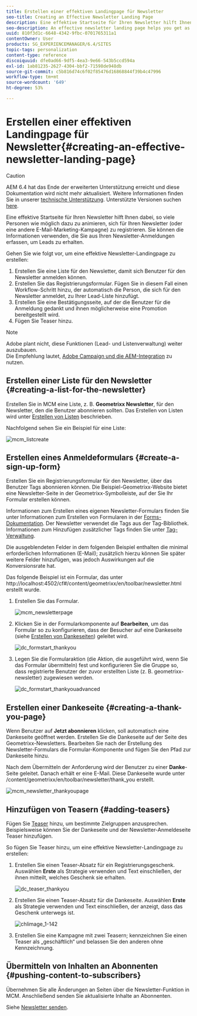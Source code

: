```yaml
---
title: Erstellen einer effektiven Landingpage für Newsletter
seo-title: Creating an Effective Newsletter Landing Page
description: Eine effektive Startseite für Ihren Newsletter hilft Ihnen dabei, so viele Personen wie möglich dazu zu animieren, sich für Ihren Newsletter (oder eine andere E-Mail-Marketing-Kampagne) zu registrieren. Sie können die Informationen verwenden, die Sie aus Ihren Newsletter-Anmeldungen erfassen, um Leads zu erhalten.
seo-description: An effective newsletter landing page helps you get as many people as possible to sign up for your newsletter (or other email marketing campaign). You can use the information you gather from your newsletter sign ups to get leads.
uuid: 810f3d1c-6648-4342-9fbc-0701765311a1
contentOwner: User
products: SG_EXPERIENCEMANAGER/6.4/SITES
topic-tags: personalization
content-type: reference
discoiquuid: dfe0ad66-9df5-4ea3-9e66-543b5ccd594a
exl-id: 1ab81235-2627-4304-bbf2-71598de948db
source-git-commit: c5b816d74c6f02f85476d16868844f39b4c47996
workflow-type: tm+mt
source-wordcount: '649'
ht-degree: 53%

---
```


# Erstellen einer effektiven Landingpage für Newsletter{#creating-an-effective-newsletter-landing-page}

>[!CAUTION]
>
>AEM 6.4 hat das Ende der erweiterten Unterstützung erreicht und diese Dokumentation wird nicht mehr aktualisiert. Weitere Informationen finden Sie in unserer [technische Unterstützung](https://helpx.adobe.com/de/support/programs/eol-matrix.html). Unterstützte Versionen suchen [here](https://experienceleague.adobe.com/docs/?lang=de).

Eine effektive Startseite für Ihren Newsletter hilft Ihnen dabei, so viele Personen wie möglich dazu zu animieren, sich für Ihren Newsletter (oder eine andere E-Mail-Marketing-Kampagne) zu registrieren. Sie können die Informationen verwenden, die Sie aus Ihren Newsletter-Anmeldungen erfassen, um Leads zu erhalten.

Gehen Sie wie folgt vor, um eine effektive Newsletter-Landingpage zu erstellen:

1. Erstellen Sie eine Liste für den Newsletter, damit sich Benutzer für den Newsletter anmelden können.
1. Erstellen Sie das Registrierungsformular. Fügen Sie in diesem Fall einen Workflow-Schritt hinzu, der automatisch die Person, die sich für den Newsletter anmeldet, zu Ihrer Lead-Liste hinzufügt.
1. Erstellen Sie eine Bestätigungsseite, auf der die Benutzer für die Anmeldung gedankt und ihnen möglicherweise eine Promotion bereitgestellt wird.
1. Fügen Sie Teaser hinzu.

>[!NOTE]
>
>Adobe plant nicht, diese Funktionen (Lead- und Listenverwaltung) weiter auszubauen.\
>Die Empfehlung lautet, [Adobe Campaign und die AEM-Integration](/help/sites-administering/campaign.md) zu nutzen.

## Erstellen einer Liste für den Newsletter {#creating-a-list-for-the-newsletter}

Erstellen Sie in MCM eine Liste, z. B. **Geometrixx Newsletter**, für den Newsletter, den die Benutzer abonnieren sollten. Das Erstellen von Listen wird unter [Erstellen von Listen](/help/sites-classic-ui-authoring/classic-personalization-campaigns.md#creatingnewlists) beschrieben.

Nachfolgend sehen Sie ein Beispiel für eine Liste:

![mcm_listcreate](assets/mcm_listcreate.png)

## Erstellen eines Anmeldeformulars {#create-a-sign-up-form}

Erstellen Sie ein Registrierungsformular für den Newsletter, über das Benutzer Tags abonnieren können. Die Beispiel-Geometrixx-Website bietet eine Newsletter-Seite in der Geometrixx-Symbolleiste, auf der Sie Ihr Formular erstellen können.

Informationen zum Erstellen eines eigenen Newsletter-Formulars finden Sie unter Informationen zum Erstellen von Formularen in der [Forms-Dokumentation](/help/sites-authoring/default-components.md#form). Der Newsletter verwendet die Tags aus der Tag-Bibliothek. Informationen zum Hinzufügen zusätzlicher Tags finden Sie unter [Tag-Verwaltung](/help/sites-authoring/tags.md#tagadministration).

Die ausgeblendeten Felder in dem folgenden Beispiel enthalten die minimal erforderlichen Informationen (E-Mail); zusätzlich hierzu können Sie später weitere Felder hinzufügen, was jedoch Auswirkungen auf die Konversionsrate hat.

Das folgende Beispiel ist ein Formular, das unter http://localhost:4502/cf#/content/geometrixx/en/toolbar/newsletter.html erstellt wurde.

1. Erstellen Sie das Formular.

   ![mcm_newsletterpage](assets/mcm_newsletterpage.png)

1. Klicken Sie in der Formularkomponente auf **Bearbeiten**, um das Formular so zu konfigurieren, dass der Besucher auf eine Dankeseite (siehe [Erstellen von Dankeseiten](#creating-a-thank-you-page)) geleitet wird.

   ![dc_formstart_thankyou](assets/dc_formstart_thankyou.png)

1. Legen Sie die Formularaktion (die Aktion, die ausgeführt wird, wenn Sie das Formular übermitteln) fest und konfigurieren Sie die Gruppe so, dass registrierte Benutzer der zuvor erstellten Liste (z. B. geometrixx-newsletter) zugewiesen werden.

   ![dc_formstart_thankyouadvanced](assets/dc_formstart_thankyouadvanced.png)

## Erstellen einer Dankeseite {#creating-a-thank-you-page}

Wenn Benutzer auf **Jetzt abonnieren** klicken, soll automatisch eine Dankeseite geöffnet werden. Erstellen Sie die Dankeseite auf der Seite des Geometrixx-Newsletters. Bearbeiten Sie nach der Erstellung des Newsletter-Formulars die Formular-Komponente und fügen Sie den Pfad zur Dankeseite hinzu.

Nach dem Übermitteln der Anforderung wird der Benutzer zu einer **Danke**-Seite geleitet. Danach erhält er eine E-Mail. Diese Dankeseite wurde unter /content/geometrixx/en/toolbar/newsletter/thank_you erstellt.

![mcm_newsletter_thankyoupage](assets/mcm_newsletter_thankyoupage.png)

## Hinzufügen von Teasern {#adding-teasers}

Fügen Sie [Teaser](/help/sites-classic-ui-authoring/classic-personalization-campaigns.md#teasers) hinzu, um bestimmte Zielgruppen anzusprechen. Beispielsweise können Sie der Dankeseite und der Newsletter-Anmeldeseite Teaser hinzufügen.

So fügen Sie Teaser hinzu, um eine effektive Newsletter-Landingpage zu erstellen:

1. Erstellen Sie einen Teaser-Absatz für ein Registrierungsgeschenk. Auswählen **Erste** als Strategie verwenden und Text einschließen, der ihnen mitteilt, welches Geschenk sie erhalten.

   ![dc_teaser_thankyou](assets/dc_teaser_thankyou.png)

1. Erstellen Sie einen Teaser-Absatz für die Dankeseite. Auswählen **Erste** als Strategie verwenden und Text einschließen, der anzeigt, dass das Geschenk unterwegs ist.

   ![chlimage_1-142](assets/chlimage_1-142.png)

1. Erstellen Sie eine Kampagne mit zwei Teasern; kennzeichnen Sie einen Teaser als „geschäftlich“ und belassen Sie den anderen ohne Kennzeichnung.

## Übermitteln von Inhalten an Abonnenten {#pushing-content-to-subscribers}

Übernehmen Sie alle Änderungen an Seiten über die Newsletter-Funktion in MCM. Anschließend senden Sie aktualisierte Inhalte an Abonnenten.

Siehe [Newsletter senden](/help/sites-classic-ui-authoring/classic-personalization-campaigns.md#newsletters).
